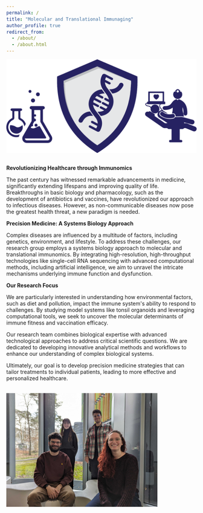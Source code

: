 ```yaml
---
permalink: /
title: "Molecular and Translational Immunaging"
author_profile: true
redirect_from: 
  - /about/
  - /about.html
---
```

<img src="../images/logo_mainpage.png" alt="drawing" width=1000 align="middle"/>

\
**Revolutionizing Healthcare through Immunomics**

The past century has witnessed remarkable advancements in medicine, significantly extending lifespans and improving quality of life. Breakthroughs in basic biology and pharmacology, such as the development of antibiotics and vaccines, have revolutionized our approach to infectious diseases. However, as non-communicable diseases now pose the greatest health threat, a new paradigm is needed.

**Precision Medicine: A Systems Biology Approach**

Complex diseases are influenced by a multitude of factors, including genetics, environment, and lifestyle. To address these challenges, our research group employs a systems biology approach to molecular and translational immunomics. By integrating high-resolution, high-throughput technologies like single-cell RNA sequencing with advanced computational methods, including artificial intelligence, we aim to unravel the intricate mechanisms underlying immune function and dysfunction.

**Our Research Focus**

We are particularly interested in understanding how environmental factors, such as diet and pollution, impact the immune system's ability to respond to challenges. By studying model systems like tonsil organoids and leveraging computational tools, we seek to uncover the molecular determinants of immune fitness and vaccination efficacy.

Our research team combines biological expertise with advanced technological approaches to address critical scientific questions. We are dedicated to developing innovative analytical methods and workflows to enhance our understanding of complex biological systems.

Ultimately, our goal is to develop precision medicine strategies that can tailor treatments to individual patients, leading to more effective and personalized healthcare.

\
<img src="../images/Group_Picture.png" alt="drawing" width=400 align="middle"/>
